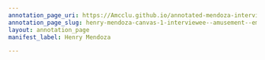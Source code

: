 ```yaml
---
annotation_page_uri: https://Amcclu.github.io/annotated-mendoza-interview/annotations/henry-mendoza-canvas-1-interviewee--amusement--emotion--enthusiasm-.json
annotation_page_slug: henry-mendoza-canvas-1-interviewee--amusement--emotion--enthusiasm-
layout: annotation_page
manifest_label: Henry Mendoza

---
```

